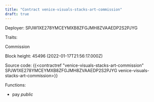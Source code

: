```yaml
---
title: "Contract venice-visuals-stacks-art-commission"
draft: true
---
```

Deployer: SPJW1XE278YMCEYMXB8ZFGJMH8ZVAAEDP2S2PJYG

Traits:
 
Commission


Block height: 45496 (2022-01-17T21:56:17.000Z)

Source code: {{<contractref "venice-visuals-stacks-art-commission" SPJW1XE278YMCEYMXB8ZFGJMH8ZVAAEDP2S2PJYG venice-visuals-stacks-art-commission>}}

Functions:

* pay _public_
